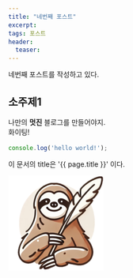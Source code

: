```yaml
---
title: "네번째 포스트"
excerpt: 
tags: 포스트
header:
  teaser: 
---
```


네번째 포스트를 작성하고 있다.

## 소주제1

나만의 __멋진__ 블로그를 만들어야지.<br/>
화이팅!

```javascript
console.log('hello world!');
```

이 문서의 title은 '{{ page.title }}' 이다.

![text](/assets/favicon.ico/android-icon-192x192.png)
